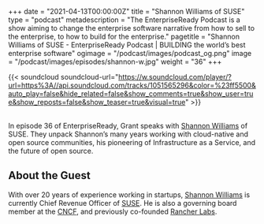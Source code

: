 +++
date = "2021-04-13T00:00:00Z"
title = "Shannon Williams of SUSE"
type = "podcast"
metadescription = "The EnterpriseReady Podcast is a show aiming to change the enterprise software narrative from how to sell to the enterprise, to how to build for the enterprise."
pagetitle = "Shannon Williams of SUSE - EnterpriseReady Podcast | BUILDING the world’s best enterprise software"
ogimage = "/podcast/images/podcast_og.png"
image = "/podcast/images/episodes/shannon-w.jpg"
weight = "36"
+++

{{< soundcloud soundcloud-url="https://w.soundcloud.com/player/?url=https%3A//api.soundcloud.com/tracks/1051565296&color=%23ff5500&auto_play=false&hide_related=false&show_comments=true&show_user=true&show_reposts=false&show_teaser=true&visual=true" >}}

\
In episode 36 of EnterpriseReady, Grant speaks with [Shannon Williams](https://twitter.com/smw355) of SUSE. They unpack Shannon’s many years working with cloud-native and open source communities, his pioneering of Infrastructure as a Service, and the future of open source.

## About the Guest 

With over 20 years of experience working in startups, [Shannon Williams](https://twitter.com/smw355) is currently Chief Revenue Officer of [SUSE](https://www.suse.com/). He is also a governing board member at the [CNCF](https://www.cncf.io/), and previously co-founded [Rancher Labs](https://rancher.com/).